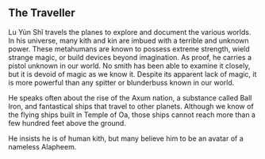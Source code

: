 ## The Traveller

Lu Yùn Shĭ travels the planes to explore and document the various worlds. In his universe, many kith and kin are imbued with a terrible and unknown power. These metahumans are known to possess extreme strength, wield strange magic, or build devices beyond imagination. As proof, he carries a pistol unknown in our world. No smith has been able to examine it closely, but it is devoid of magic as we know it. Despite its apparent lack of magic, it is more powerful than any spitter or blunderbuss known in our world.

He speaks often about the rise of the Axum nation, a substance called Ball Iron, and fantastical ships that travel to other planets. Although we know of the flying ships built in Temple of Oa, those ships cannot reach more than a few hundred feet above the ground.

He insists he is of human kith, but many believe him to be an avatar of a nameless Alapheem.